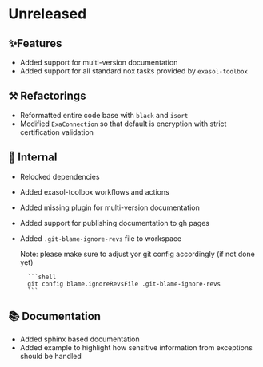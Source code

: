 # Unreleased

## ✨Features

* Added support for multi-version documentation
* Added support for all standard nox tasks provided by `exasol-toolbox`

## ⚒️ Refactorings

* Reformatted entire code base with `black` and `isort`
* Modified `ExaConnection` so that default is encryption with strict certification validation

## 🔩 Internal

* Relocked dependencies
* Added exasol-toolbox workflows and actions
* Added missing plugin for multi-version documentation
* Added support for publishing documentation to gh pages
* Added `.git-blame-ignore-revs` file to workspace

    Note: please make sure to adjust yor git config accordingly (if not done yet)

        ```shell
        git config blame.ignoreRevsFile .git-blame-ignore-revs
        ```

## 📚 Documentation

* Added sphinx based documentation
* Added example to highlight how sensitive information from exceptions should be handled 

